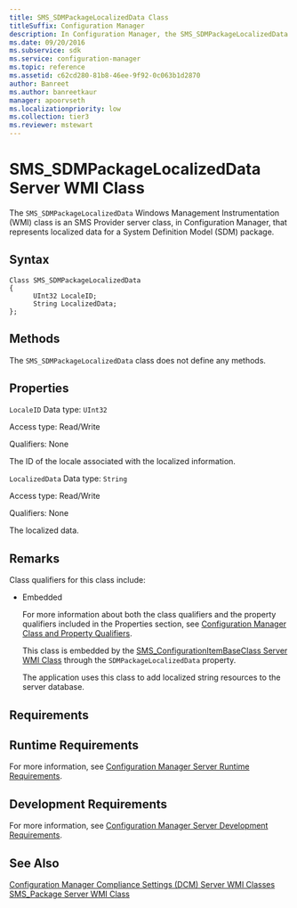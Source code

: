 ```yaml
---
title: SMS_SDMPackageLocalizedData Class
titleSuffix: Configuration Manager
description: In Configuration Manager, the SMS_SDMPackageLocalizedData Windows Management Instrumentation class is an SMS Provider server class that represents localized data for a System Definition Model package.
ms.date: 09/20/2016
ms.subservice: sdk
ms.service: configuration-manager
ms.topic: reference
ms.assetid: c62cd280-81b8-46ee-9f92-0c063b1d2870
author: Banreet
ms.author: banreetkaur
manager: apoorvseth
ms.localizationpriority: low
ms.collection: tier3
ms.reviewer: mstewart
---
```

# SMS_SDMPackageLocalizedData Server WMI Class
The `SMS_SDMPackageLocalizedData` Windows Management Instrumentation (WMI) class is an SMS Provider server class, in Configuration Manager, that represents localized data for a System Definition Model (SDM) package.

## Syntax

```
Class SMS_SDMPackageLocalizedData
{
      UInt32 LocaleID;
      String LocalizedData;
};
```

## Methods
 The `SMS_SDMPackageLocalizedData` class does not define any methods.

## Properties
 `LocaleID`
 Data type: `UInt32`

 Access type: Read/Write

 Qualifiers: None

 The ID of the locale associated with the localized information.

 `LocalizedData`
 Data type: `String`

 Access type: Read/Write

 Qualifiers: None

 The localized data.

## Remarks
 Class qualifiers for this class include:

- Embedded

  For more information about both the class qualifiers and the property qualifiers included in the Properties section, see [Configuration Manager Class and Property Qualifiers](../../../develop/reference/misc/class-and-property-qualifiers.md).

  This class is embedded by the [SMS_ConfigurationItemBaseClass Server WMI Class](../../../develop/reference/compliance/sms_configurationitembaseclass-server-wmi-class.md) through the `SDMPackageLocalizedData` property.

  The application uses this class to add localized string resources to the server database.

## Requirements

## Runtime Requirements
 For more information, see [Configuration Manager Server Runtime Requirements](../../../develop/core/reqs/server-runtime-requirements.md).

## Development Requirements
 For more information, see [Configuration Manager Server Development Requirements](../../../develop/core/reqs/server-development-requirements.md).

## See Also
 [Configuration Manager Compliance Settings (DCM) Server WMI Classes](../../../develop/reference/compliance/compliance-settings-dcm-server-wmi-classes.md)
 [SMS_Package Server WMI Class](../../../develop/reference/core/servers/configure/sms_package-server-wmi-class.md)
